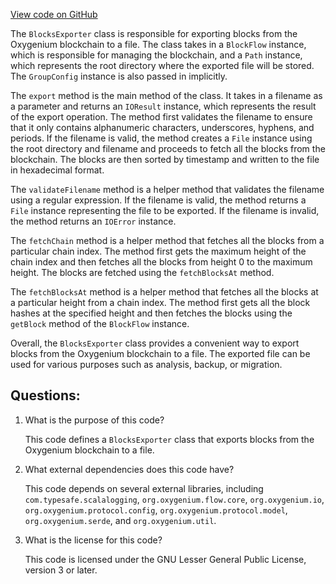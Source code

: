 [View code on GitHub](https://github.com/oxygenium/oxygenium/app/src/main/scala/org/oxygenium/app/BlocksExporter.scala)

The `BlocksExporter` class is responsible for exporting blocks from the Oxygenium blockchain to a file. The class takes in a `BlockFlow` instance, which is responsible for managing the blockchain, and a `Path` instance, which represents the root directory where the exported file will be stored. The `GroupConfig` instance is also passed in implicitly.

The `export` method is the main method of the class. It takes in a filename as a parameter and returns an `IOResult` instance, which represents the result of the export operation. The method first validates the filename to ensure that it only contains alphanumeric characters, underscores, hyphens, and periods. If the filename is valid, the method creates a `File` instance using the root directory and filename and proceeds to fetch all the blocks from the blockchain. The blocks are then sorted by timestamp and written to the file in hexadecimal format.

The `validateFilename` method is a helper method that validates the filename using a regular expression. If the filename is valid, the method returns a `File` instance representing the file to be exported. If the filename is invalid, the method returns an `IOError` instance.

The `fetchChain` method is a helper method that fetches all the blocks from a particular chain index. The method first gets the maximum height of the chain index and then fetches all the blocks from height 0 to the maximum height. The blocks are fetched using the `fetchBlocksAt` method.

The `fetchBlocksAt` method is a helper method that fetches all the blocks at a particular height from a chain index. The method first gets all the block hashes at the specified height and then fetches the blocks using the `getBlock` method of the `BlockFlow` instance.

Overall, the `BlocksExporter` class provides a convenient way to export blocks from the Oxygenium blockchain to a file. The exported file can be used for various purposes such as analysis, backup, or migration.
## Questions: 
 1. What is the purpose of this code?
    
    This code defines a `BlocksExporter` class that exports blocks from the Oxygenium blockchain to a file.

2. What external dependencies does this code have?
    
    This code depends on several external libraries, including `com.typesafe.scalalogging`, `org.oxygenium.flow.core`, `org.oxygenium.io`, `org.oxygenium.protocol.config`, `org.oxygenium.protocol.model`, `org.oxygenium.serde`, and `org.oxygenium.util`.

3. What is the license for this code?
    
    This code is licensed under the GNU Lesser General Public License, version 3 or later.